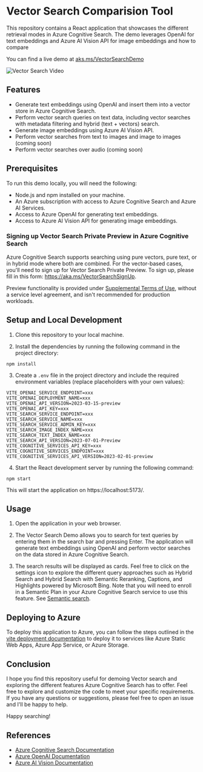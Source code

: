 # Vector Search Comparision Tool

This repository contains a React application that showcases the different retrieval modes in Azure Cognitive Search. The demo leverages OpenAI for text embeddings and Azure AI Vision API for image embeddings and how to compare

You can find a live demo at [aks.ms/VectorSearchDemo](https://gentle-desert-086f73910.3.azurestaticapps.net/#/)

![Vector Search Video](https://github.com/farzad528/azure-search-vector-search-demo/blob/main/public/VectorSearchDemo.gif?raw=true)

## Features

-   Generate text embeddings using OpenAI and insert them into a vector store in Azure Cognitive Search.
-   Perform vector search queries on text data, including vector searches with metadata filtering and hybrid (text + vectors) search.
-   Generate image embeddings using Azure AI Vision API.
-   Perform vector searches from text to images and image to images (coming soon)
-   Perform vector searches over audio (coming soon)

## Prerequisites

To run this demo locally, you will need the following:

-   Node.js and npm installed on your machine.
-   An Azure subscription with access to Azure Cognitive Search and Azure AI Services.
-   Access to Azure OpenAI for generating text embeddings.
-   Access to Azure AI Vision API for generating image embeddings.

### Signing up Vector Search Private Preview in Azure Cognitive Search

Azure Cognitive Search supports searching using pure vectors, pure text, or in hybrid mode where both are combined. For the vector-based cases, you'll need to sign up for Vector Search Private Preview. To sign up, please fill in this form: https://aka.ms/VectorSearchSignUp.

Preview functionality is provided under [Supplemental Terms of Use](https://azure.microsoft.com/en-us/support/legal/preview-supplemental-terms/), without a service level agreement, and isn't recommended for production workloads.

## Setup and Local Development

1. Clone this repository to your local machine.

2. Install the dependencies by running the following command in the project directory:

```
npm install
```

3. Create a `.env` file in the project directory and include the required environment variables (replace placeholders with your own values):

```plaintext
VITE_OPENAI_SERVICE_ENDPOINT=xxx
VITE_OPENAI_DEPLOYMENT_NAME=xxx
VITE_OPENAI_API_VERSION=2023-03-15-preview
VITE_OPENAI_API_KEY=xxx
VITE_SEARCH_SERVICE_ENDPOINT=xxx
VITE_SEARCH_SERVICE_NAME=xxx
VITE_SEARCH_SERVICE_ADMIN_KEY=xxx
VITE_SEARCH_IMAGE_INDEX_NAME=xxx
VITE_SEARCH_TEXT_INDEX_NAME=xxx
VITE_SEARCH_API_VERSION=2023-07-01-Preview
VITE_COGNITIVE_SERVICES_API_KEY=xxx
VITE_COGNITIVE_SERVICES_ENDPOINT=xxx
VITE_COGNITIVE_SERVICES_API_VERSION=2023-02-01-preview
```

4. Start the React development server by running the following command:

```
npm start
```

This will start the application on https://localhost:5173/.

## Usage

1. Open the application in your web browser.

2. The Vector Search Demo allows you to search for text queries by entering them in the search bar and pressing Enter. The application will generate text embeddings using OpenAI and perform vector searches on the data stored in Azure Cognitive Search.

3. The search results will be displayed as cards. Feel free to click on the settings icon to explore the different query approaches such as Hybrid Search and Hybrid Search with Semantic Reranking, Captions, and Highlights powered by Microsoft Bing. Note that you will need to enroll in a Semantic Plan in your Azure Cognitive Search service to use this feature. See [Semantic search](https://learn.microsoft.com/azure/search/semantic-search-overview).

## Deploying to Azure

To deploy this application to Azure, you can follow the steps outlined in the [vite deployment documentation](https://vitejs.dev/guide/static-deploy.html#azure-static-web-apps) to deploy it to services like Azure Static Web Apps, Azure App Service, or Azure Storage.

## Conclusion

I hope you find this repository useful for demoing Vector search and exploring the different features Azure Cognitive Search has to offer. Feel free to explore and customize the code to meet your specific requirements.
If you have any questions or suggestions, please feel free to open an issue and I'll be happy to help.

Happy searching!

## References

-   [Azure Cognitive Search Documentation](https://learn.microsoft.com/azure/search/)
-   [Azure OpenAI Documentation](https://learn.microsoft.com/azure/cognitive-services/openai/)
-   [Azure AI Vision Documentation](https://learn.microsoft.com/azure/ai-services/computer-vision/)
